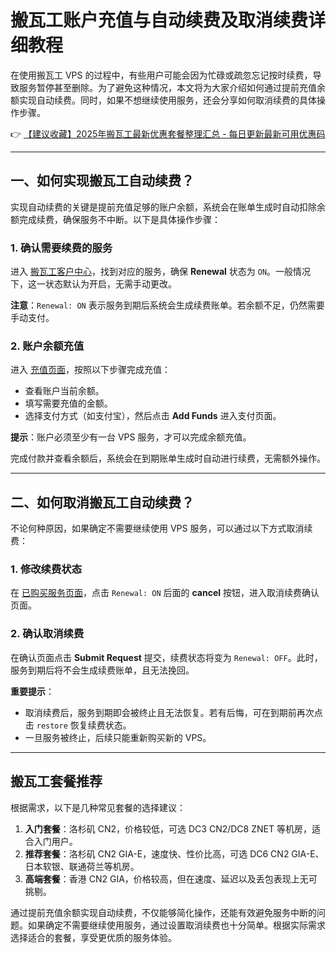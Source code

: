 # 搬瓦工账户充值与自动续费及取消续费详细教程

在使用搬瓦工 VPS 的过程中，有些用户可能会因为忙碌或疏忽忘记按时续费，导致服务暂停甚至删除。为了避免这种情况，本文将为大家介绍如何通过提前充值余额实现自动续费。同时，如果不想继续使用服务，还会分享如何取消续费的具体操作步骤。

👉 [【建议收藏】2025年搬瓦工最新优惠套餐整理汇总 - 每日更新最新可用优惠码](https://bit.ly/banwagon)

---

## 一、如何实现搬瓦工自动续费？

实现自动续费的关键是提前充值足够的账户余额，系统会在账单生成时自动扣除余额完成续费，确保服务不中断。以下是具体操作步骤：

### 1. 确认需要续费的服务
进入 [搬瓦工客户中心](https://bwh81.net/clientarea.php?action=products)，找到对应的服务，确保 **Renewal** 状态为 `ON`。一般情况下，这一状态默认为开启，无需手动更改。

**注意**：`Renewal: ON` 表示服务到期后系统会生成续费账单。若余额不足，仍然需要手动支付。

### 2. 账户余额充值
进入 [充值页面](https://bwh81.net/clientarea.php?action=addfunds)，按照以下步骤完成充值：
- 查看账户当前余额。
- 填写需要充值的金额。
- 选择支付方式（如支付宝），然后点击 **Add Funds** 进入支付页面。

**提示**：账户必须至少有一台 VPS 服务，才可以完成余额充值。

完成付款并查看余额后，系统会在到期账单生成时自动进行续费，无需额外操作。

---

## 二、如何取消搬瓦工自动续费？

不论何种原因，如果确定不需要继续使用 VPS 服务，可以通过以下方式取消续费：

### 1. 修改续费状态
在 [已购买服务页面](https://bwh81.net/clientarea.php?action=products)，点击 `Renewal: ON` 后面的 **cancel** 按钮，进入取消续费确认页面。

### 2. 确认取消续费
在确认页面点击 **Submit Request** 提交，续费状态将变为 `Renewal: OFF`。此时，服务到期后将不会生成续费账单，且无法挽回。

**重要提示**：
- 取消续费后，服务到期即会被终止且无法恢复。若有后悔，可在到期前再次点击 `restore` 恢复续费状态。
- 一旦服务被终止，后续只能重新购买新的 VPS。

---

## 搬瓦工套餐推荐

根据需求，以下是几种常见套餐的选择建议：

1. **入门套餐**：洛杉矶 CN2，价格较低，可选 DC3 CN2/DC8 ZNET 等机房，适合入门用户。
2. **推荐套餐**：洛杉矶 CN2 GIA-E，速度快、性价比高，可选 DC6 CN2 GIA-E、日本软银、联通荷兰等机房。
3. **高端套餐**：香港 CN2 GIA，价格较高，但在速度、延迟以及丢包表现上无可挑剔。

通过提前充值余额实现自动续费，不仅能够简化操作，还能有效避免服务中断的问题。如果确定不需要继续使用服务，通过设置取消续费也十分简单。根据实际需求选择适合的套餐，享受更优质的服务体验。
